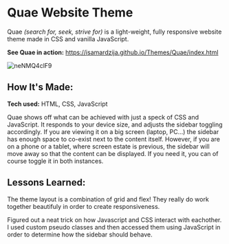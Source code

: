 # Quae Website Theme
Quae *(search for, seek, strive for)* is a light-weight, fully responsive website theme made in CSS and vanilla JavaScript.

**See Quae in action:** https://isamardzija.github.io/Themes/Quae/index.html

![neNMQ4clF9](https://user-images.githubusercontent.com/74252988/187767452-7fd5ff33-0528-47df-9bf6-b79c8312ede3.gif)

## How It's Made:


**Tech used:** HTML, CSS, JavaScript

Quae shows off what can be achieved with just a speck of CSS and JavaScript. It responds to your device size, and adjusts the sidebar toggling accordingly. If you are viewing it on a big screen (laptop, PC...) the sidebar has enough space to co-exist next to the content itself. However, if you are on a phone or a tablet, where screen estate is previous, the sidebar will move away so that the content can be displayed. If you need it, you can of course toggle it in both instances.

## Lessons Learned:

The theme layout is a combination of grid and flex! They really do work together beautifuly in order to create responsiveness.

Figured out a neat trick on how Javascript and CSS interact with eachother. I used custom pseudo classes and then accessed them using JavaScript in order to determine how the sidebar should behave.




